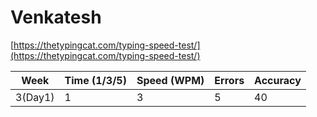 # Venkatesh

[https://thetypingcat.com/typing-speed-test/](https://thetypingcat.com/typing-speed-test/)


|  Week  |  Time (1/3/5)  |  Speed (WPM)  |  Errors  |  Accuracy  |  
|  ----  |  ------------  |  ------------ | -------- | ---------- |
| 3(Day1)|    1 |3 |5     |   40|38|36    | 30|67|68 |  89|91|91  |
